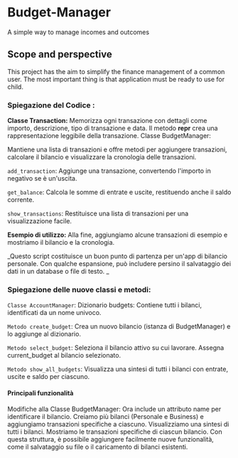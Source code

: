 # Budget-Manager
A simple way to manage incomes and outcomes

## Scope and perspective
This project has the aim to simplify the finance management of a common user. The most important thing is that application must be ready to use for child.

### Spiegazione del Codice :

**Classe Transaction:** Memorizza ogni transazione con dettagli come importo, descrizione, tipo di transazione e data.
Il metodo __repr__ crea una rappresentazione leggibile della transazione.
Classe BudgetManager:

Mantiene una lista di transazioni e offre metodi per aggiungere transazioni, calcolare il bilancio e visualizzare la cronologia delle transazioni.

`add_transaction`: Aggiunge una transazione, convertendo l'importo in negativo se è un'uscita.

`get_balance`: Calcola le somme di entrate e uscite, restituendo anche il saldo corrente.

`show_transactions`: Restituisce una lista di transazioni per una visualizzazione facile.

**Esempio di utilizzo:** Alla fine, aggiungiamo alcune transazioni di esempio e mostriamo il bilancio e la cronologia.

_Questo script costituisce un buon punto di partenza per un'app di bilancio personale. Con qualche espansione, può includere persino il salvataggio dei dati in un database o file di testo.
_
### Spiegazione delle nuove classi e metodi:

`Classe AccountManager`: Dizionario budgets: Contiene tutti i bilanci, identificati da un nome univoco.

`Metodo create_budget`: Crea un nuovo bilancio (istanza di BudgetManager) e lo aggiunge al dizionario.

`Metodo select_budget`: Seleziona il bilancio attivo su cui lavorare. Assegna current_budget al bilancio selezionato.

`Metodo show_all_budgets`: Visualizza una sintesi di tutti i bilanci con entrate, uscite e saldo per ciascuno.

#### Principali funzionalità

Modifiche alla Classe BudgetManager: Ora include un attributo name per identificare il bilancio. Creiamo più bilanci (Personale e Business) e aggiungiamo transazioni specifiche a ciascuno.
Visualizziamo una sintesi di tutti i bilanci.
Mostriamo le transazioni specifiche di ciascun bilancio.
Con questa struttura, è possibile aggiungere facilmente nuove funzionalità, come il salvataggio su file o il caricamento di bilanci esistenti.
